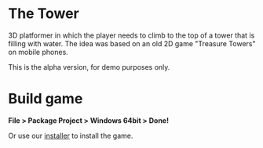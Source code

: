 # The Tower
3D platformer in which the player needs to climb to the top of a tower that is filling with water. The idea was based on an old 2D game "Treasure Towers" on mobile phones.

This is the alpha version, for demo purposes only.

# Build game
**File > Package Project > Windows 64bit > Done!**

Or use our [installer](https://sourceforge.net/projects/the-tower/) to install the game.
